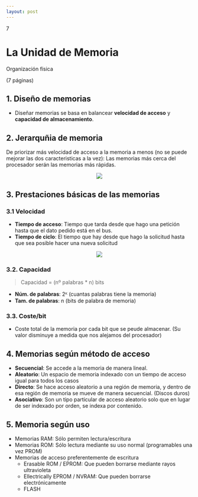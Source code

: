 ```yaml
--- 
layout: post
---
```

<div class="header">
  <div class="numbrerUnit">7</div>
  <h1>La Unidad de Memoria</h1>
  <subtitle>Organización física</subtitle>
</div>

(7 páginas)

## 1. Diseño de memorias
  - Diseñar memorias se basa en balancear **velocidad de acceso** y **capacidad de almacenamiento**.

## 2. Jerarquñia de memoria

De priorizar más velocidad de acceso a la memoria a menos (no se puede mejorar las dos caracteristicas a la vez):
Las memorias más cerca del procesador serán las memorias más rápidas.
  <center><img src="https://i.gyazo.com/b1fd212bdfdcb100eb11ac8a4fd63e09.png"></center>

## 3. Prestaciones básicas de las memorias
### 3.1 Velocidad
   - **Tiempo de acceso**: Tiempo que tarda desde que hago una petición hasta que el dato pedido está en el bus.
   - **Tiempo de ciclo**: El tiempo que hay desde que hago la solicitud hasta que sea posible hacer una nueva solicitud
   
   <center><img src="https://i.gyazo.com/93b01c76eb08a5d374ea221d734a1aaa.png"></center>
   
### 3.2. Capacidad
> Capacidad = (nº palabras * n) bits

- **Núm. de palabras**: 2ᴷ (cuantas palabras tiene la memoria)
- **Tam. de palabras**: n  (bits de palabra de memoria)


### 3.3. Coste/bit
   - Coste total de la memoria por cada bit que se peude almacenar. (Su valor disminuye a medida que nos alejamos del procesador)
  
## 4. Memorias según método de acceso
  - **Secuencial**: Se accede a la memoria de manera lineal.
  - **Aleatorio**: Un espacio de memoria indexado con un tiempo de acceso igual para todos los casos
  - **Directo**: Se hace acceso aleatorio a una región de memoria, y dentro de esa región de memoria se mueve de manera secuencial. (Discos duros)
  - **Asociativo**: Son un tipo particular de acceso aleatorio solo que en lugar de ser indexado por orden, se indexa por contenido.
  
## 5. Memoria según uso
  - Memorias RAM: Sólo permiten lectura/escritura
  - Memorias ROM: Sólo lectura mediante su uso normal (programables una vez PROM)
  - Memorias de acceso preferentemente de escritura
    - Erasable ROM / EPROM: Que pueden borrarse mediante rayos ultravioleta
    - Ellectrically EPROM / NVRAM: Que pueden borrarse electrónicamente
    - FLASH
